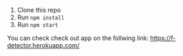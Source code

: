 1. Clone this repo
2. Run `npm install`
3. Run `npm start`

You can check check out app on the follwing link: https://f-detector.herokuapp.com/
